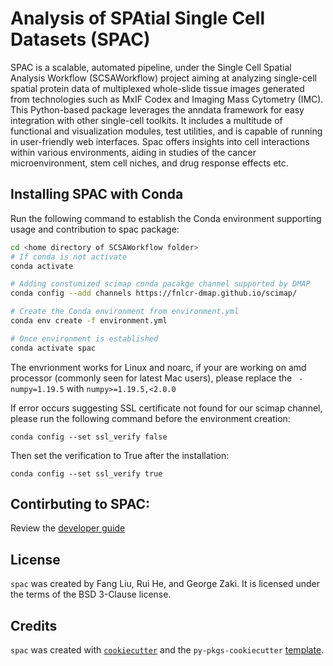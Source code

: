 # Analysis of SPAtial Single Cell Datasets (SPAC)

SPAC is a scalable, automated pipeline, under the Single Cell Spatial Analysis Workflow (SCSAWorkflow) project aiming at analyzing single-cell spatial protein data of multiplexed whole-slide tissue images generated from technologies such as MxIF Codex and Imaging Mass Cytometry (IMC).
This Python-based package leverages the anndata framework for easy integration with other single-cell toolkits. It includes a multitude of functional and visualization modules, test utilities, and is capable of running in user-friendly web interfaces. Spac offers insights into cell interactions within various environments, aiding in studies of the cancer microenvironment, stem cell niches, and drug response effects etc.

## Installing SPAC with Conda
Run the following command to establish the Conda environment supporting usage and contribution to spac package:
```bash
cd <home directory of SCSAWorkflow folder>
# If conda is not activate
conda activate

# Adding constumized scimap conda pacakge channel supported by DMAP
conda config --add channels https://fnlcr-dmap.github.io/scimap/

# Create the Conda environment from environment.yml
conda env create -f environment.yml

# Once environment is established
conda activate spac
```
The envrionment works for Linux and noarc, if your are working on amd processor (commonly seen for latest Mac users), please replace the ` - numpy=1.19.5` with `numpy>=1.19.5,<2.0.0`

If error occurs suggesting SSL certificate not found for our scimap channel, please run the following command before the environment creation:
```
conda config --set ssl_verify false
```
Then set the verification to True after the installation:
```
conda config --set ssl_verify true
```

## Contirbuting to SPAC:
Review the [developer guide](CONTRIBUTING.md)

## License

`spac` was created by Fang Liu, Rui He, and George Zaki. It is licensed under the terms of the BSD 3-Clause license.

## Credits

`spac` was created with [`cookiecutter`](https://cookiecutter.readthedocs.io/en/latest/) and the `py-pkgs-cookiecutter` [template](https://github.com/py-pkgs/py-pkgs-cookiecutter).
